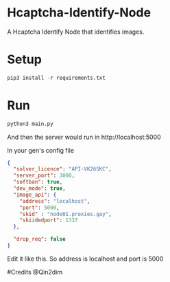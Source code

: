 # Hcaptcha-Identify-Node
A Hcaptcha Identify Node that identifies images. 

# Setup
```python
pip3 install -r requirements.txt
```
# Run
```python
python3 main.py
```
And then the server would run in http://localhost:5000

In your gen's config file

```json
{
  "solver_licence": "API-VK26SKC",
  "server_port": 3000,
  "softban": true,
  "dev_mode": true,
  "image_api": {
    "address": "localhost",
    "port": 5000,
    "skid" : "node01.proxies.gay",
    "skiidedport": 1337
  },

  "drop_req": false
}
```

Edit it like this. So address is localhost and port is 5000

#Credits
@Qin2dim
